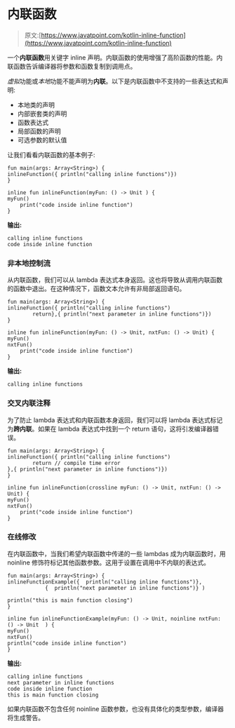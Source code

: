 # 内联函数

> 原文:[https://www.javatpoint.com/kotlin-inline-function](https://www.javatpoint.com/kotlin-inline-function)

一个**内联函数**用关键字 inline 声明。内联函数的使用增强了高阶函数的性能。内联函数告诉编译器将参数和函数复制到调用点。

*虚拟*功能或*本地*功能不能声明为**内联**。以下是内联函数中不支持的一些表达式和声明:

*   本地类的声明
*   内部嵌套类的声明
*   函数表达式
*   局部函数的声明
*   可选参数的默认值

让我们看看内联函数的基本例子:

```
fun main(args: Array<String>) {
inlineFunction({ println("calling inline functions")})
}

inline fun inlineFunction(myFun: () -> Unit ) {
myFun()
    print("code inside inline function")
}

```

**输出:**

```
calling inline functions
code inside inline function

```

### 非本地控制流

从内联函数，我们可以从 lambda 表达式本身返回。这也将导致从调用内联函数的函数中退出。在这种情况下，函数文本允许有非局部返回语句。

```
fun main(args: Array<String>) {
inlineFunction({ println("calling inline functions")
        return},{ println("next parameter in inline functions")})
}

inline fun inlineFunction(myFun: () -> Unit, nxtFun: () -> Unit) {
myFun()
nxtFun()
    print("code inside inline function")
}

```

**输出:**

```
calling inline functions

```

### 交叉内联注释

为了防止 lambda 表达式和内联函数本身返回，我们可以将 lambda 表达式标记为**跨内联**。如果在 lambda 表达式中找到一个 return 语句，这将引发编译器错误。

```
fun main(args: Array<String>) {
inlineFunction({ println("calling inline functions")
        return // compile time error
},{ println("next parameter in inline functions")})
}

inline fun inlineFunction(crossline myFun: () -> Unit, nxtFun: () -> Unit) {
myFun()
nxtFun()
    print("code inside inline function")
}

```

### 在线修改

在内联函数中，当我们希望内联函数中传递的一些 lambdas 成为内联函数时，用 noinline 修饰符标记其他函数参数。这用于设置在调用中不内联的表达式。

```
fun main(args: Array<String>) {
inlineFunctionExample({  println("calling inline functions")},
            {  println("next parameter in inline functions")} )

println("this is main function closing")
}

inline fun inlineFunctionExample(myFun: () -> Unit, noinline nxtFun: () -> Unit  ) {
myFun()
nxtFun()
println("code inside inline function")
}

```

**输出:**

```
calling inline functions
next parameter in inline functions
code inside inline function
this is main function closing

```

如果内联函数不包含任何 noinline 函数参数，也没有具体化的类型参数，编译器将生成警告。